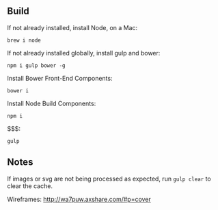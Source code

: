 ## Build
If not already installed, install Node, on a Mac:

`brew i node`

If not already installed globally, install gulp and bower:

`npm i gulp bower -g`

Install Bower Front-End Components:

`bower i`

Install Node Build Components:

`npm i`

$$$:

`gulp`

## Notes

If images or svg are not being processed as expected, run `gulp clear` to clear the cache.

Wireframes: http://wa7puw.axshare.com/#p=cover
